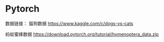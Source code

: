 # Pytorch
数据链接：
  猫狗数据 https://www.kaggle.com/c/dogs-vs-cats
  
  蚂蚁蜜蜂数据 https://download.pytorch.org/tutorial/hymenoptera_data.zip
